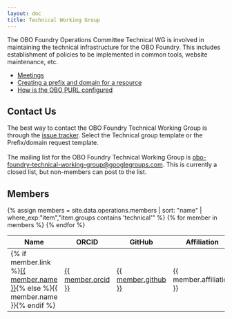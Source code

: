 ```yaml
---
layout: doc
title: Technical Working Group
---
```


The OBO Foundry Operations Committee Technical WG is involved in maintaining the technical infrastructure for the OBO Foundry. This includes establishment of policies to be implemented in common tools, website maintenance, etc.

- <a href='TechnicalWGMeetings.html'>Meetings</a>
- <a href='Policy_for_OBO_namespace_and_associated_PURL_requests.html'>Creating a prefix and domain for a resource</a>
- <a href='OBOPURLDomain.html'>How is the OBO PURL configured</a>

## Contact Us

The best way to contact the OBO Foundry Technical Working Group is through the <a href='https://github.com/OBOFoundry/OBOFoundry.github.io/issues'>issue tracker</a>. Select the Technical group template or the Prefix/domain request template.<br>
<br>
The mailing list for the OBO Foundry Technical Working Group is <a href='mailto:obo-foundry-technical-working-group@googlegroups.com'>obo-foundry-technical-working-group@googlegroups.com</a>. This is currently a closed list, but non-members can post to the list.

## Members

<table class="table table-striped table-hover">
<thead>
<tr>
    <th role="columnheader">Name</th>
    <th role="columnheader">ORCID</th>
    <th role="columnheader">GitHub</th>
    <th role="columnheader">Affiliation</th>
    <th role="columnheader">Country</th>
</tr>
</thead>
<tbody>
{% assign members = site.data.operations.members | sort: "name" | where_exp:"item","item.groups contains 'technical'" %}
{% for member in members %}
<tr>
    <td>{% if member.link %}<a href="{{ member.link }}">{{ member.name }}</a>{% else %}{{ member.name }}{% endif %}</td>
    <td><a href="https://orcid.org/{{ member.orcid }}">{{ member.orcid }}</a></td>
    <td><a href="https://github.com/{{ member.github }}">{{ member.github }}</a></td>
    <td>{{ member.affiliation }}</td>
    <td>{{ member.country }}</td>
</tr>
{% endfor %}
</tbody>
</table>
